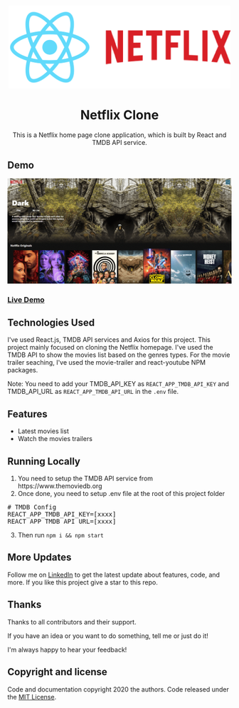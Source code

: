 <p align="center">
    <img src="https://github.com/Manojkumar8497/Netflix-Clone/blob/master/public/logo.png" alt="Logo" width="500">

  <h1 align="center">Netflix Clone</h1>
  <p align="center">This is a Netflix home page clone application, which is built by React and TMDB API service.</p>
</p>

## Demo

<p align="center">
  <img src="https://github.com/Manojkumar8497/Netflix-Clone/blob/master/public/demo.gif"/>
</p>

### [Live Demo](https://manojkumar8497.github.io/Netflix-Clone/)

## Technologies Used

I've used React.js, TMDB API services and Axios for this project. This project mainly focused on cloning the Netflix homepage. I've used the TMDB API to show the movies list based on the genres types. For the movie trailer seaching, I've used the movie-trailer and react-youtube NPM packages.

Note: You need to add your TMDB_API_KEY as `REACT_APP_TMDB_API_KEY` and TMDB_API_URL as `REACT_APP_TMDB_API_URL` in the `.env` file.

## Features

<ul>
   <li>Latest movies list</li>
    <li>Watch the movies trailers</li>
</ul>

## Running Locally

<ol>
<li>You need to setup the TMDB API service from https://www.themoviedb.org</li>
<li>Once done, you need to setup .env file at the root of this project folder</li>
</ol>
<div class="highlight highlight-source-shell"><pre>
<span class="pl-c"><span class="pl-c">#</span> TMDB Config</span>
REACT_APP_TMDB_API_KEY=[xxxx]
REACT_APP_TMDB_API_URL=[xxxx]</pre></div>
<ol start="3">
<li>Then run <code>npm i &amp;&amp; npm start</code></li>
</ol>

## More Updates

Follow me on [LinkedIn](https://www.linkedin.com/in/manoj-m8497/) to get the latest update about features, code, and more. If you like this project give a star to this repo.

## Thanks

Thanks to all contributors and their support.

If you have an idea or you want to do something, tell me or just do it!

I'm always happy to hear your feedback!

## Copyright and license
  
Code and documentation copyright 2020 the authors. Code released under the [MIT License](https://github.com/Manojkumar8497/Netflix-Clone/blob/master/LICENSE).
